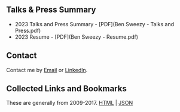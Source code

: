 ## Talks & Press Summary
* 2023 Talks and Press Summary - [PDF](Ben Sweezy - Talks and Press.pdf)
* 2023 Resume - [PDF](Ben Sweezy - Resume.pdf)

## Contact
Contact me by [Email](mailto:sweezyconsulting@gmail.com) or [LinkedIn](https://www.linkedin.com/in/ben-sweezy-91514720/).

## Collected Links and Bookmarks
These are generally from 2009-2017. [HTML](pinboard_export.2022.09.01_15.08.html) | [JSON](pinboard_export.2022.09.01_15.08.json)
